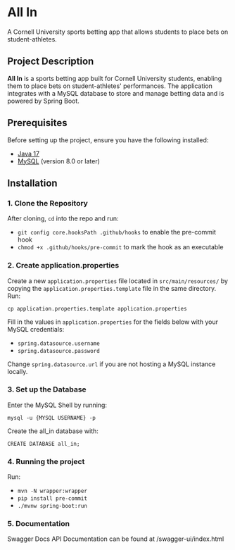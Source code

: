 # All In

A Cornell University sports betting app that allows students to place bets on student-athletes.

## Project Description

**All In** is a sports betting app built for Cornell University students, enabling them to place bets on student-athletes' performances. The application integrates with a MySQL database to store and manage betting data and is powered by Spring Boot.

## Prerequisites

Before setting up the project, ensure you have the following installed:

- [Java 17](https://www.oracle.com/java/technologies/javase-jdk17-downloads.html)
- [MySQL](https://dev.mysql.com/downloads/mysql/) (version 8.0 or later)

## Installation

### 1. Clone the Repository

After cloning, `cd` into the repo and run:

- `git config core.hooksPath .github/hooks` to enable the pre-commit hook
- `chmod +x .github/hooks/pre-commit` to mark the hook as an executable

### 2. Create application.properties

Create a new `application.properties` file located in `src/main/resources/` by copying the `application.properties.template` file in the same directory. Run:

`cp application.properties.template application.properties`

Fill in the values in `application.properties` for the fields below with your MySQL credentials:

- `spring.datasource.username`
- `spring.datasource.password`

Change `spring.datasource.url` if you are not hosting a MySQL instance locally.

### 3. Set up the Database

Enter the MySQL Shell by running:

`mysql -u {MYSQL USERNAME} -p`

Create the all_in database with:

`CREATE DATABASE all_in;`

### 4. Running the project

Run:

- `mvn -N wrapper:wrapper`
- `pip install pre-commit`
- `./mvnw spring-boot:run`

### 5. Documentation

Swagger Docs API Documentation can be found at /swagger-ui/index.html
